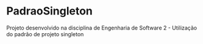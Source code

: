 # PadraoSingleton
Projeto desenvolvido na disciplina de Engenharia de Software 2 - Utilização do padrão de projeto singleton
